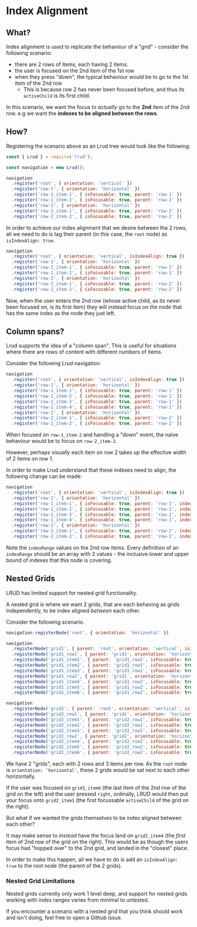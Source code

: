 # Index Alignment

## What?

Index alignment is used to replicate the behaviour of a "grid" - consider the following scenario:

- there are 2 rows of items, each having 2 items.
- the user is focused on the 2nd item of the 1st row
- when they press "down", the typical behaviour would be to go to the 1st item of the 2nd row
    - This is because row 2 has never been focused before, and thus its `activeChild` is its first child.

In this scenario, we want the focus to _actually_ go to the **2nd** item of the 2nd row. e.g we want the **indexes to be aligned between the rows**.

## How?

Registering the scenario above as an Lrud tree would look like the following:

```js
const { Lrud } = require('lrud');

const navigation = new Lrud();

navigation
  .register('root', { orientation: 'vertical' })
  .register('row-1', { orientation: 'horizontal' })
  .register('row-1_item-1', { isFocusable: true, parent: 'row-1' })
  .register('row-1_item-2', { isFocusable: true, parent: 'row-1' })
  .register('row-2', { orientation: 'horizontal' })
  .register('row-2_item-1', { isFocusable: true, parent: 'row-2' })
  .register('row-2_item-2', { isFocusable: true, parent: 'row-2' })
```

In order to achieve our index alignment that we desire between the 2 rows, all we need to do is tag their parent (in this case, the `root` node) as `isIndexAlign: true`.

```js
navigation
  .register('root', { orientation: 'vertical', isIndexAlign: true })
  .register('row-1', { orientation: 'horizontal' })
  .register('row-1_item-1', { isFocusable: true, parent: 'row-1' })
  .register('row-1_item-2', { isFocusable: true, parent: 'row-1' })
  .register('row-2', { orientation: 'horizontal' })
  .register('row-2_item-1', { isFocusable: true, parent: 'row-2' })
  .register('row-2_item-2', { isFocusable: true, parent: 'row-2' })
```

Now, when the user enters the 2nd row (whose active child, as its never been focused on, is its first item) they will instead focus on the node that has the same index as the node they just left.

## Column spans?

Lrud supports the idea of a "column span". This is useful for situations where there are rows of content with different numbers of items.

Consider the following Lrud navigation:

```js
navigation
  .register('root', { orientation: 'vertical', isIndexAlign: true })
  .register('row-1', { orientation: 'horizontal' })
  .register('row-1_item-1', { isFocusable: true, parent: 'row-1' })
  .register('row-1_item-2', { isFocusable: true, parent: 'row-1' })
  .register('row-1_item-3', { isFocusable: true, parent: 'row-1' })
  .register('row-1_item-4', { isFocusable: true, parent: 'row-1' })
  .register('row-2', { orientation: 'horizontal' })
  .register('row-2_item-1', { isFocusable: true, parent: 'row-2' })
  .register('row-2_item-2', { isFocusable: true, parent: 'row-2' })
```

When focused on `row-1_item-2` and handling a "down" event, the naive behaviour would be to focus on `row-2_item-2`.

However, perhaps _visually_ each item on row 2 takes up the effective width of 2 items on row 1.

In order to make Lrud understand that these indexes need to align, the following change can be made:

```js
navigation
  .register('root', { orientation: 'vertical', isIndexAlign: true })
  .register('row-1', { orientation: 'horizontal' })
  .register('row-1_item-1', { isFocusable: true, parent: 'row-1', index: 0 })
  .register('row-1_item-2', { isFocusable: true, parent: 'row-1', index: 1 })
  .register('row-1_item-3', { isFocusable: true, parent: 'row-1', index: 2 })
  .register('row-1_item-4', { isFocusable: true, parent: 'row-1', index: 3 })
  .register('row-2', { orientation: 'horizontal' })
  .register('row-2_item-1', { isFocusable: true, parent: 'row-2', indexRange: [0, 1] })
  .register('row-2_item-2', { isFocusable: true, parent: 'row-2', indexRange: [2, 3] })
```

Note the `indexRange` values on the 2nd row items. Every definition of an `indexRange` should be an array with 2 values - the inclusive lower and upper bound of indexes that this node is covering.

## Nested Grids

LRUD has limited support for nested grid functionality.

A nested grid is where we want 2 grids, that are each behaving as grids independently, to be index aligned _between_ each other.

Consider the following scenario.

```js
navigation.registerNode('root', { orientation: 'horizontal' })

navigation
  .registerNode('grid1', { parent: 'root', orientation: 'vertical', isIndexAlign: true })
  .registerNode('grid1_row1', { parent: 'grid1', orientation: 'horizontal' })
  .registerNode('grid1_item1', { parent: 'grid1_row1', isFocusable: true })
  .registerNode('grid1_item2', { parent: 'grid1_row1', isFocusable: true })
  .registerNode('grid1_item3', { parent: 'grid1_row1', isFocusable: true })
  .registerNode('grid1_row2', { parent: 'grid1', orientation: 'horizontal' })
  .registerNode('grid1_item4', { parent: 'grid1_row2', isFocusable: true })
  .registerNode('grid1_item5', { parent: 'grid1_row2', isFocusable: true })
  .registerNode('grid1_item6', { parent: 'grid1_row2', isFocusable: true })

navigation
  .registerNode('grid2', { parent: 'root', orientation: 'vertical', isIndexAlign: true })
  .registerNode('grid2_row1', { parent: 'grid2', orientation: 'horizontal' })
  .registerNode('grid2_item1', { parent: 'grid2_row1', isFocusable: true })
  .registerNode('grid2_item2', { parent: 'grid2_row1', isFocusable: true })
  .registerNode('grid2_item3', { parent: 'grid2_row1', isFocusable: true })
  .registerNode('grid2_row2', { parent: 'grid2', orientation: 'horizontal' })
  .registerNode('grid2_item4', { parent: 'grid2_row2', isFocusable: true })
  .registerNode('grid2_item5', { parent: 'grid2_row2', isFocusable: true })
  .registerNode('grid2_item6', { parent: 'grid2_row2', isFocusable: true })
```

We have 2 "grids", each with 2 rows and 3 items per row. As the `root` node is `orientation: 'horizontal'`, these 2 grids would be sat next to each other horizontally.

If the user was focused on `grid1_item6` (the last item of the 2nd row of the grid on the left) and the user pressed `right`, ordinally, LRUD would then put your focus onto `grid2_item1` (the first focussable `activeChild` of the grid on the right).

But what if we wanted the grids themselves to be index aligned between each other?

It may make sense to _instead_ have the focus land on `grid2_item4` (the _first_ item of 2nd row of the grid on the right). This would be as though the users focus had "hopped over" to the 2nd grid, and landed in the "closest" place.

In order to make this happen, all we have to do is add an `isIndexAlign: true` to the root node (the parent of the 2 grids).

### Nested Grid Limitations

Nested grids currently only work 1 level deep, and support for nested grids working with index ranges varies from minimal to untested.

If you encounter a scenario with a nested grid that you think should work and isn't doing, feel free to open a Github issue.